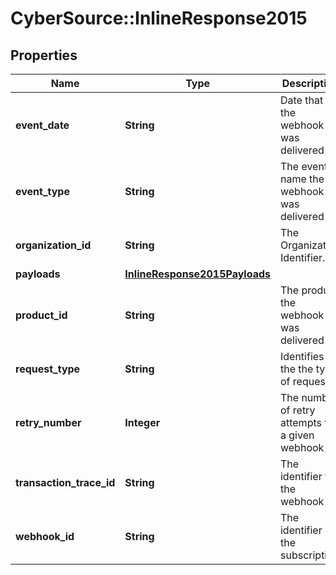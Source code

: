 # CyberSource::InlineResponse2015

## Properties
Name | Type | Description | Notes
------------ | ------------- | ------------- | -------------
**event_date** | **String** | Date that the webhook was delivered | [optional] 
**event_type** | **String** | The event name the webhook was delivered for | [optional] 
**organization_id** | **String** | The Organization Identifier. | [optional] 
**payloads** | [**InlineResponse2015Payloads**](InlineResponse2015Payloads.md) |  | [optional] 
**product_id** | **String** | The product the webhook was delivered for | [optional] 
**request_type** | **String** | Identifies the the type of request | [optional] 
**retry_number** | **Integer** | The number of retry attempts for a given webhook | [optional] 
**transaction_trace_id** | **String** | The identifier for the webhook | [optional] 
**webhook_id** | **String** | The identifier of the subscription | [optional] 


